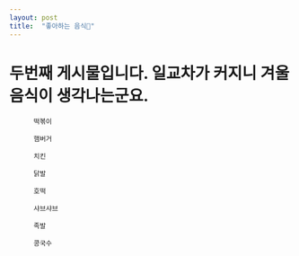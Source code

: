 ```yaml
---
layout: post
title:  "좋아하는 음식🍗"
---
```



# 두번째 게시물입니다. 일교차가 커지니 겨울음식이 생각나는군요.

          떡볶이

          햄버거

          치킨

          닭발

          호떡

          샤브샤브

          족발

          콩국수



